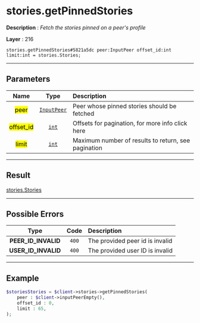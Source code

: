 # stories.getPinnedStories

**Description** : *Fetch the stories pinned on a peer&#039;s profile*

**Layer** : 216

```tl
stories.getPinnedStories#5821a5dc peer:InputPeer offset_id:int limit:int = stories.Stories;
```

---

## Parameters

| Name | Type | Description |
| :---: | :---: | :--- |
| <mark>peer</mark> | [`InputPeer`](type/InputPeer) | Peer whose pinned stories should be fetched |
| <mark>offset_id</mark> | [`int`](type/int) | Offsets for pagination, for more info click here |
| <mark>limit</mark> | [`int`](type/int) | Maximum number of results to return, see pagination |

---

## Result

[stories.Stories](type/stories.Stories)

---

## Possible Errors

| Type | Code | Description |
| :---: | :---: | :--- |
| **PEER_ID_INVALID** | `400` | The provided peer id is invalid |
| **USER_ID_INVALID** | `400` | The provided user ID is invalid |

---

## Example

```php
$storiesStories = $client->stories->getPinnedStories(
	peer : $client->inputPeerEmpty(),
	offset_id : 0,
	limit : 65,
);
```